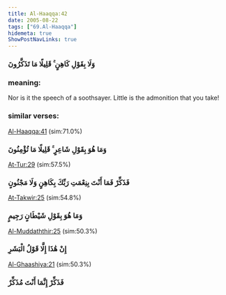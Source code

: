```yaml
---
title: Al-Haaqqa:42
date: 2005-08-22
tags: ["69.Al-Haaqqa"]
hidemeta: true 
ShowPostNavLinks: true 
---
```

### وَلَا بِقَوْلِ كَاهِنٍ ۚ قَلِيلًا مَا تَذَكَّرُونَ
### meaning: 
Nor is it the speech of a soothsayer. Little is the admonition that you take!
### similar verses: 

[Al-Haaqqa:41](/69/41) (sim:71.0%)

### وَمَا هُوَ بِقَوْلِ شَاعِرٍ ۚ قَلِيلًا مَا تُؤْمِنُونَ

[At-Tur:29](/52/29) (sim:57.5%)

### فَذَكِّرْ فَمَا أَنْتَ بِنِعْمَتِ رَبِّكَ بِكَاهِنٍ وَلَا مَجْنُونٍ

[At-Takwir:25](/81/25) (sim:54.8%)

### وَمَا هُوَ بِقَوْلِ شَيْطَانٍ رَجِيمٍ

[Al-Muddaththir:25](/74/25) (sim:50.3%)

### إِنْ هَٰذَا إِلَّا قَوْلُ الْبَشَرِ

[Al-Ghaashiya:21](/88/21) (sim:50.3%)

### فَذَكِّرْ إِنَّمَا أَنْتَ مُذَكِّرٌ

